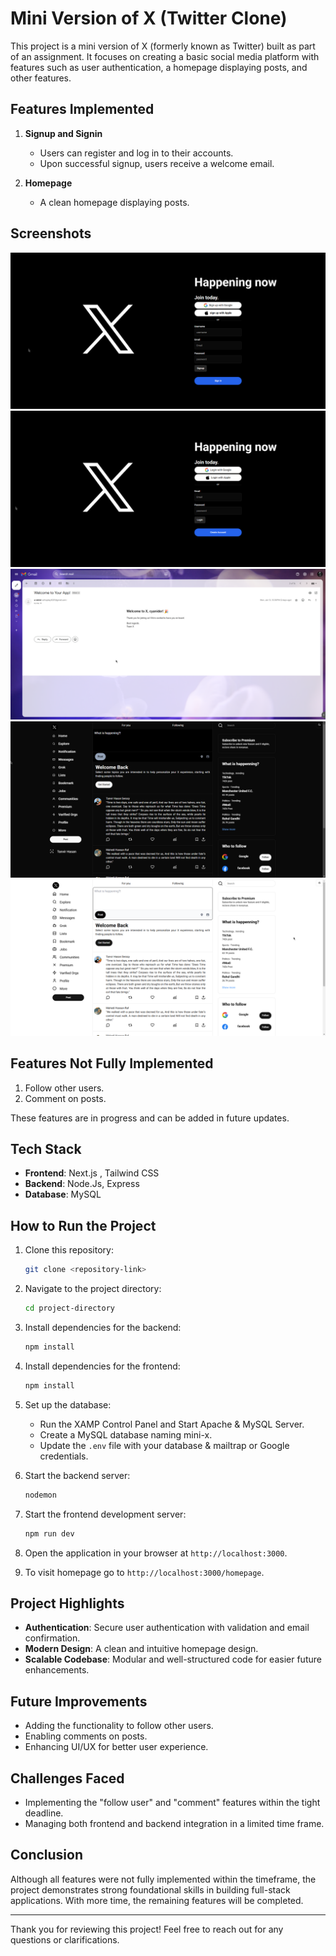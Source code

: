 # Mini Version of X (Twitter Clone)

This project is a mini version of X (formerly known as Twitter) built as part of an assignment. It focuses on creating a basic social media platform with features such as user authentication, a homepage displaying posts, and other features.

## Features Implemented

1. **Signup and Signin**

   - Users can register and log in to their accounts.
   - Upon successful signup, users receive a welcome email.

2. **Homepage**
   - A clean homepage displaying posts.

## Screenshots

![Signup](screenshots/signup.png)
![Login](screenshots/login.png)
![welcomeMail](screenshots/welcomeMail.png)
![Homepage](screenshots/homepage.png)
![HomepageWhiteTheme](screenshots/HomepageWhiteTheme.png)

## Features Not Fully Implemented

1. Follow other users.
2. Comment on posts.

These features are in progress and can be added in future updates.

## Tech Stack

- **Frontend**: Next.js , Tailwind CSS
- **Backend**: Node.Js, Express
- **Database**: MySQL

## How to Run the Project

1. Clone this repository:

   ```bash
   git clone <repository-link>
   ```

2. Navigate to the project directory:

   ```bash
   cd project-directory
   ```

3. Install dependencies for the backend:

   ```bash
   npm install
   ```

4. Install dependencies for the frontend:

   ```bash
   npm install
   ```

5. Set up the database:

   - Run the XAMP Control Panel and Start Apache & MySQL Server.
   - Create a MySQL database naming mini-x.
   - Update the `.env` file with your database & mailtrap or Google credentials.

6. Start the backend server:

   ```bash
   nodemon
   ```

7. Start the frontend development server:

   ```bash
   npm run dev
   ```

8. Open the application in your browser at `http://localhost:3000`.

9. To visit homepage go to `http://localhost:3000/homepage`.

## Project Highlights

- **Authentication**: Secure user authentication with validation and email confirmation.
- **Modern Design**: A clean and intuitive homepage design.
- **Scalable Codebase**: Modular and well-structured code for easier future enhancements.

## Future Improvements

- Adding the functionality to follow other users.
- Enabling comments on posts.
- Enhancing UI/UX for better user experience.

## Challenges Faced

- Implementing the "follow user" and "comment" features within the tight deadline.
- Managing both frontend and backend integration in a limited time frame.

## Conclusion

Although all features were not fully implemented within the timeframe, the project demonstrates strong foundational skills in building full-stack applications. With more time, the remaining features will be completed.

---

Thank you for reviewing this project! Feel free to reach out for any questions or clarifications.
